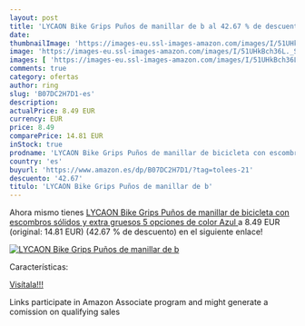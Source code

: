 ```yaml
---
layout: post
title: 'LYCAON Bike Grips Puños de manillar de b al 42.67 % de descuento'
date: 
thumbnailImage: 'https://images-eu.ssl-images-amazon.com/images/I/51UHkBch36L._SL200_.jpg'
image: 'https://images-eu.ssl-images-amazon.com/images/I/51UHkBch36L._SL200_.jpg'
images: [ 'https://images-eu.ssl-images-amazon.com/images/I/51UHkBch36L._SL200_.jpg' ]
comments: true
category: ofertas
author: ring
slug: 'B07DC2H7D1-es'
description:
actualPrice: 8.49 EUR
currency: EUR
price: 8.49
comparePrice: 14.81 EUR
inStock: true
prodname: 'LYCAON Bike Grips Puños de manillar de bicicleta con escombros sólidos y extra gruesos  5 opciones de color  Azul '
country: 'es'
buyurl: 'https://www.amazon.es/dp/B07DC2H7D1/?tag=tolees-21'
descuento: '42.67'
titulo: 'LYCAON Bike Grips Puños de manillar de b'
---
```


Ahora mismo tienes [LYCAON Bike Grips Puños de manillar de bicicleta con escombros sólidos y extra gruesos  5 opciones de color  Azul ](https://www.amazon.es/dp/B07DC2H7D1/?tag=tolees-21) a 8.49 EUR (original: 14.81 EUR) (42.67 %  de descuento) en el siguiente enlace!

[![LYCAON Bike Grips Puños de manillar de b](https://images-eu.ssl-images-amazon.com/images/I/51UHkBch36L._SL200_.jpg)](https://www.amazon.es/dp/B07DC2H7D1/?tag=tolees-21)

Características:


[Visítala!!!](https://www.amazon.es/dp/B07DC2H7D1/?tag=tolees-21)

Links participate in Amazon Associate program and might generate a comission on qualifying sales
